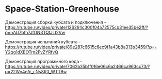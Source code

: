 # Space-Station-Greenhouse
Демонстрация сборки кубсата и подключения - https://rutube.ru/video/private/126294c300f04a72575cb31ee35be2ff/?p=nAU7bth7JfON3TQfJLI2Vw

Демонстрация испытаний кубсата - https://rutube.ru/video/private/89e287c6615c6ec9f1a43b8a313b3459/?p=-Y2qg1dXEOTrn2FvZYRfvQ

Демонстрация программного кода - https://rutube.ru/video/private/7062b35b1f0f6e06c6a2466ca963cc73/?p=22Wv4eAi_cNs8tt0_WTT9w
